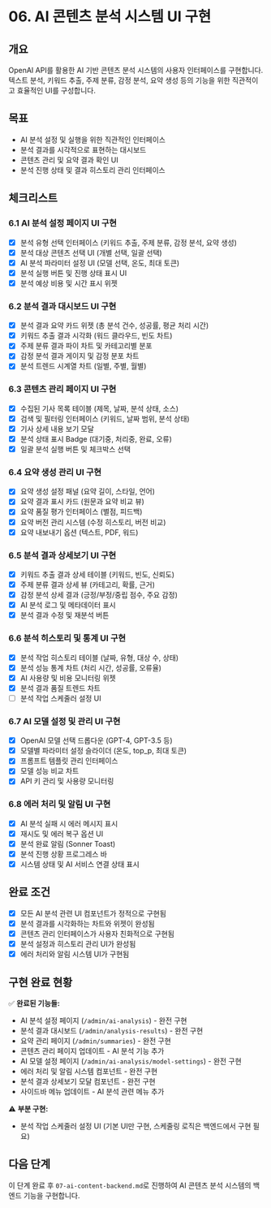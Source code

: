 # 06. AI 콘텐츠 분석 시스템 UI 구현

## 개요
OpenAI API를 활용한 AI 기반 콘텐츠 분석 시스템의 사용자 인터페이스를 구현합니다. 텍스트 분석, 키워드 추출, 주제 분류, 감정 분석, 요약 생성 등의 기능을 위한 직관적이고 효율적인 UI를 구성합니다.

## 목표
- AI 분석 설정 및 실행을 위한 직관적인 인터페이스
- 분석 결과를 시각적으로 표현하는 대시보드
- 콘텐츠 관리 및 요약 결과 확인 UI
- 분석 진행 상태 및 결과 히스토리 관리 인터페이스

## 체크리스트

### 6.1 AI 분석 설정 페이지 UI 구현
- [x] 분석 유형 선택 인터페이스 (키워드 추출, 주제 분류, 감정 분석, 요약 생성)
- [x] 분석 대상 콘텐츠 선택 UI (개별 선택, 일괄 선택)
- [x] AI 분석 파라미터 설정 UI (모델 선택, 온도, 최대 토큰)
- [x] 분석 실행 버튼 및 진행 상태 표시 UI
- [x] 분석 예상 비용 및 시간 표시 위젯

### 6.2 분석 결과 대시보드 UI 구현
- [x] 분석 결과 요약 카드 위젯 (총 분석 건수, 성공률, 평균 처리 시간)
- [x] 키워드 추출 결과 시각화 (워드 클라우드, 빈도 차트)
- [x] 주제 분류 결과 파이 차트 및 카테고리별 분포
- [x] 감정 분석 결과 게이지 및 감정 분포 차트
- [x] 분석 트렌드 시계열 차트 (일별, 주별, 월별)

### 6.3 콘텐츠 관리 페이지 UI 구현
- [x] 수집된 기사 목록 테이블 (제목, 날짜, 분석 상태, 소스)
- [x] 검색 및 필터링 인터페이스 (키워드, 날짜 범위, 분석 상태)
- [x] 기사 상세 내용 보기 모달
- [x] 분석 상태 표시 Badge (대기중, 처리중, 완료, 오류)
- [x] 일괄 분석 실행 버튼 및 체크박스 선택

### 6.4 요약 생성 관리 UI 구현
- [x] 요약 생성 설정 패널 (요약 길이, 스타일, 언어)
- [x] 요약 결과 표시 카드 (원문과 요약 비교 뷰)
- [x] 요약 품질 평가 인터페이스 (별점, 피드백)
- [x] 요약 버전 관리 시스템 (수정 히스토리, 버전 비교)
- [x] 요약 내보내기 옵션 (텍스트, PDF, 워드)

### 6.5 분석 결과 상세보기 UI 구현
- [x] 키워드 추출 결과 상세 테이블 (키워드, 빈도, 신뢰도)
- [x] 주제 분류 결과 상세 뷰 (카테고리, 확률, 근거)
- [x] 감정 분석 상세 결과 (긍정/부정/중립 점수, 주요 감정)
- [x] AI 분석 로그 및 메타데이터 표시
- [x] 분석 결과 수정 및 재분석 버튼

### 6.6 분석 히스토리 및 통계 UI 구현
- [x] 분석 작업 히스토리 테이블 (날짜, 유형, 대상 수, 상태)
- [x] 분석 성능 통계 차트 (처리 시간, 성공률, 오류율)
- [x] AI 사용량 및 비용 모니터링 위젯
- [x] 분석 결과 품질 트렌드 차트
- [ ] 분석 작업 스케줄러 설정 UI

### 6.7 AI 모델 설정 및 관리 UI 구현
- [x] OpenAI 모델 선택 드롭다운 (GPT-4, GPT-3.5 등)
- [x] 모델별 파라미터 설정 슬라이더 (온도, top_p, 최대 토큰)
- [x] 프롬프트 템플릿 관리 인터페이스
- [x] 모델 성능 비교 차트
- [x] API 키 관리 및 사용량 모니터링

### 6.8 에러 처리 및 알림 UI 구현
- [x] AI 분석 실패 시 에러 메시지 표시
- [x] 재시도 및 에러 복구 옵션 UI
- [x] 분석 완료 알림 (Sonner Toast)
- [x] 분석 진행 상황 프로그레스 바
- [x] 시스템 상태 및 AI 서비스 연결 상태 표시

## 완료 조건
- [x] 모든 AI 분석 관련 UI 컴포넌트가 정적으로 구현됨
- [x] 분석 결과를 시각화하는 차트와 위젯이 완성됨
- [x] 콘텐츠 관리 인터페이스가 사용자 친화적으로 구현됨
- [x] 분석 설정과 히스토리 관리 UI가 완성됨
- [x] 에러 처리와 알림 시스템 UI가 구현됨

## 구현 완료 현황
✅ **완료된 기능들:**
- AI 분석 설정 페이지 (`/admin/ai-analysis`) - 완전 구현
- 분석 결과 대시보드 (`/admin/analysis-results`) - 완전 구현  
- 요약 관리 페이지 (`/admin/summaries`) - 완전 구현
- 콘텐츠 관리 페이지 업데이트 - AI 분석 기능 추가
- AI 모델 설정 페이지 (`/admin/ai-analysis/model-settings`) - 완전 구현
- 에러 처리 및 알림 시스템 컴포넌트 - 완전 구현
- 분석 결과 상세보기 모달 컴포넌트 - 완전 구현
- 사이드바 메뉴 업데이트 - AI 분석 관련 메뉴 추가

⚠️ **부분 구현:**
- 분석 작업 스케줄러 설정 UI (기본 UI만 구현, 스케줄링 로직은 백엔드에서 구현 필요)

## 다음 단계
이 단계 완료 후 `07-ai-content-backend.md`로 진행하여 AI 콘텐츠 분석 시스템의 백엔드 기능을 구현합니다.